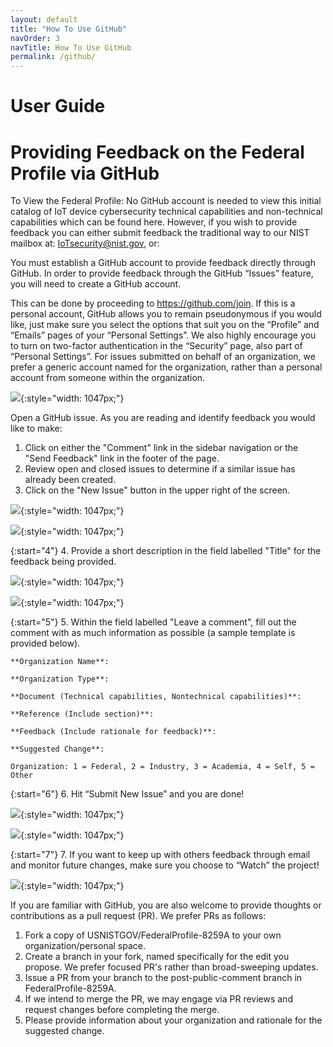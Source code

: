 ```yaml
---
layout: default
title: "How To Use GitHub"
navOrder: 3
navTitle: How To Use GitHub
permalink: /github/
---
```


# User Guide
# Providing Feedback on the Federal Profile via GitHub 

To View the Federal Profile: No GitHub account is needed to view this initial catalog of IoT device cybersecurity technical capabilities and non-technical capabilities which can be found here.  However, if you wish to provide feedback you can either submit feedback the traditional way to our NIST mailbox at: <IoTsecurity@nist.gov>, or:

You must establish a GitHub account to provide feedback directly through GitHub. In order to provide feedback through the GitHub “Issues” feature, you will need to create a GitHub account. 

This can be done by proceeding to <https://github.com/join>. If this is a personal account, GitHub allows you to remain pseudonymous if you would like, just make sure you select the options that suit you on the “Profile” and “Emails” pages of your “Personal Settings”. We also highly encourage you to turn on two-factor authentication in the “Security” page, also part of “Personal Settings”. For issues submitted on behalf of an organization, we prefer a generic account named for the organization, rather than a personal account from someone within the organization.

![]({{site.baseurl}}/{{page.collection}}/images/GitHub_NameEmail.png){:style="width: 1047px;"}

Open a GitHub issue. As you are reading and identify feedback you would like to make:

1.	Click on either the "Comment" link in the sidebar navigation or the "Send Feedback" link in the footer of the page.
2.	Review open and closed issues to determine if a similar issue has already been created.
3.	Click on the "New Issue" button in the upper right of the screen.
  
  ![]({{site.baseurl}}/{{page.collection}}/images/GitHub_Repo.png){:style="width: 1047px;"}
  
  ![]({{site.baseurl}}/{{page.collection}}/images/GitHub_Repo2.png){:style="width: 1047px;"}

{:start="4"}
4.	Provide a short description in the field labelled "Title" for the feedback being provided.
  
  ![]({{site.baseurl}}/{{page.collection}}/images/GitHub_Repo.png){:style="width: 1047px;"}
  
  ![]({{site.baseurl}}/{{page.collection}}/images/GitHub_Issue.png){:style="width: 1047px;"}
  
{:start="5"}
5.	Within the field labelled "Leave a comment", fill out the comment with as much information as possible (a sample template is provided below).

  ~~~
**Organization Name**:

**Organization Type**:
 
**Document (Technical capabilities, Nontechnical capabilities)**:

**Reference (Include section)**:

**Feedback (Include rationale for feedback)**:

**Suggested Change**:

 Organization: 1 = Federal, 2 = Industry, 3 = Academia, 4 = Self, 5 = Other
  ~~~
  
{:start="6"}
6.	Hit “Submit New Issue” and you are done!
  
  ![]({{site.baseurl}}/{{page.collection}}/images/GitHub_Repo.png){:style="width: 1047px;"}
  
  ![]({{site.baseurl}}/{{page.collection}}/images/GitHub_Issue2.png){:style="width: 1047px;"}
  
{:start="7"}
7.	If you want to keep up with others feedback through email and monitor future changes, make sure you choose to “Watch” the project!

  ![]({{site.baseurl}}/{{page.collection}}/images/GitHub_Watch.png){:style="width: 1047px;"}


If you are familiar with GitHub, you are also welcome to provide thoughts or contributions as a pull request (PR). We prefer PRs as follows:

1.	Fork a copy of USNISTGOV/FederalProfile-8259A to your own organization/personal space.
2.	Create a branch in your fork, named specifically for the edit you propose. We prefer focused PR's rather than broad-sweeping updates.
3.	Issue a PR from your branch to the post-public-comment branch in FederalProfile-8259A.
4.	If we intend to merge the PR, we may engage via PR reviews and request changes before completing the merge.
5.	Please provide information about your organization and rationale for the suggested change.
